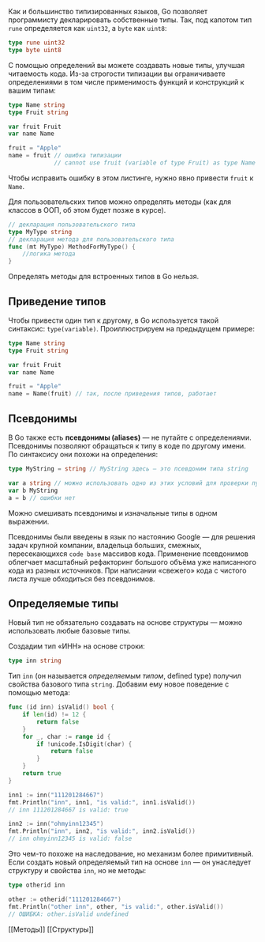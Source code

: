 Как и большинство типизированных языков, Go позволяет программисту декларировать собственные типы. Так, под капотом тип `rune` определяется как `uint32`, а `byte` как `uint8`:

```go
type rune uint32
type byte uint8 
```

С помощью определений вы можете создавать новые типы, улучшая читаемость кода. Из-за строгости типизации вы ограничиваете определениями в том числе применимость функций и конструкций к вашим типам:

```go
type Name string
type Fruit string

var fruit Fruit
var name Name

fruit = "Apple"
name = fruit // ошибка типизации
             // cannot use fruit (variable of type Fruit) as type Name in assignment 
```

Чтобы исправить ошибку в этом листинге, нужно явно привести `fruit` к `Name`.

Для пользовательских типов можно определять методы (как для классов в ООП, об этом будет позже в курсе).

```go
// декларация пользовательского типа
type MyType string
// декларация метода для пользовательского типа
func (mt MyType) MethodForMyType() {
    //логика метода
} 
```

Определять методы для встроенных типов в Go нельзя.


## Приведение типов

Чтобы привести один тип к другому, в Go используется такой синтаксис: `type(variable)`. Проиллюстрируем на предыдущем примере:

```go
type Name string
type Fruit string

var fruit Fruit
var name Name

fruit = "Apple"
name = Name(fruit) // так, после приведения типов, работает 
```

## Псевдонимы

В Go также есть **псевдонимы (aliases)** — не путайте с определениями. Псевдонимы позволяют обращаться к типу в коде по другому имени. По синтаксису они похожи на определения:

```go
type MyString = string // MyString здесь — это псевдоним типа string

var a string // можно использовать одно из этих условий для проверки пустой строки
var b MyString
a = b // ошибки нет 
```

Можно смешивать псевдонимы и изначальные типы в одном выражении.

Псевдонимы были введены в язык по настоянию Google — для решения задач крупной компании, владельца больших, смежных, пересекающихся `code base` массивов кода. Применение псевдонимов облегчает масштабный рефакторинг большого объёма уже написанного кода из разных источников. При написании «свежего» кода с чистого листа лучше обходиться без псевдонимов.


## Определяемые типы

Новый тип не обязательно создавать на основе структуры — можно использовать любые базовые типы.

Создадим тип «ИНН» на основе строки:

```go
type inn string
```

Тип `inn` (он называется _определяемым типом_, defined type) получил свойства базового типа `string`. Добавим ему новое поведение с помощью метода:

```go
func (id inn) isValid() bool {
    if len(id) != 12 {
        return false
    }
    for _, char := range id {
        if !unicode.IsDigit(char) {
            return false
        }
    }
    return true
}
```

```go
inn1 := inn("111201284667")
fmt.Println("inn", inn1, "is valid:", inn1.isValid())
// inn 111201284667 is valid: true

inn2 := inn("ohmyinn12345")
fmt.Println("inn", inn2, "is valid:", inn2.isValid())
// inn ohmyinn12345 is valid: false
```

Это чем-то похоже на наследование, но механизм более примитивный. Если создать новый определяемый тип на основе `inn` — он унаследует структуру и свойства `inn`, но не методы:

```go
type otherid inn
```

```go
other := otherid("111201284667")
fmt.Println("other inn", other, "is valid:", other.isValid())
// ОШИБКА: other.isValid undefined
```


[[Методы]] [[Структуры]]